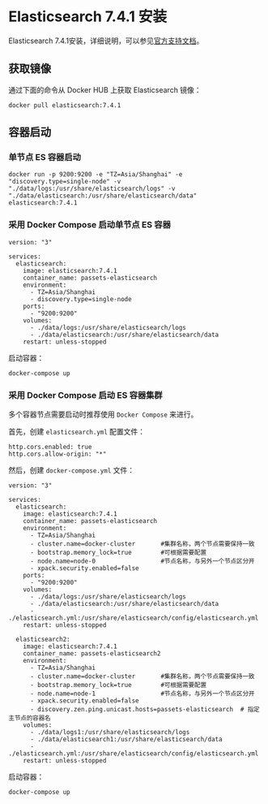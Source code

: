 # Elasticsearch 7.4.1 安装

Elasticsearch 7.4.1安装，详细说明，可以参见[官方支持文档](https://www.elastic.co/guide/en/elasticsearch/reference/7.4/docker.html)。

## 获取镜像

通过下面的命令从 Docker HUB 上获取 Elasticsearch 镜像：

```
docker pull elasticsearch:7.4.1
```

## 容器启动

### 单节点 ES 容器启动

```
docker run -p 9200:9200 -e "TZ=Asia/Shanghai" -e "discovery.type=single-node" -v "./data/logs:/usr/share/elasticsearch/logs" -v "./data/elasticsearch:/usr/share/elasticsearch/data" elasticsearch:7.4.1
```

### 采用 Docker Compose 启动单节点 ES 容器

```
version: "3"

services:
  elasticsearch:
    image: elasticsearch:7.4.1
    container_name: passets-elasticsearch
    environment:
      - TZ=Asia/Shanghai
      - discovery.type=single-node
    ports:
      - "9200:9200"
    volumes:
      - ./data/logs:/usr/share/elasticsearch/logs
      - ./data/elasticsearch:/usr/share/elasticsearch/data
    restart: unless-stopped
```

启动容器：

```
docker-compose up
```

### 采用 Docker Compose 启动 ES 容器集群

多个容器节点需要启动时推荐使用 `Docker Compose` 来进行。

首先，创建 `elasticsearch.yml` 配置文件：

```
http.cors.enabled: true
http.cors.allow-origin: "*"
```

然后，创建 `docker-compose.yml` 文件：

```
version: "3"

services:
  elasticsearch:
    image: elasticsearch:7.4.1
    container_name: passets-elasticsearch
    environment:
      - TZ=Asia/Shanghai
      - cluster.name=docker-cluster       #集群名称，两个节点需要保持一致
      - bootstrap.memory_lock=true        #可根据需要配置
      - node.name=node-0                  #节点名称，与另外一个节点区分开
      - xpack.security.enabled=false
    ports:
      - "9200:9200"
    volumes:
      - ./data/logs:/usr/share/elasticsearch/logs
      - ./data/elasticsearch:/usr/share/elasticsearch/data
      - ./elasticsearch.yml:/usr/share/elasticsearch/config/elasticsearch.yml
    restart: unless-stopped

  elasticsearch2:
    image: elasticsearch:7.4.1
    container_name: passets-elasticsearch2
    environment:
      - TZ=Asia/Shanghai
      - cluster.name=docker-cluster       #集群名称，两个节点需要保持一致
      - bootstrap.memory_lock=true        #可根据需要配置
      - node.name=node-1                  #节点名称，与另外一个节点区分开
      - xpack.security.enabled=false
      - discovery.zen.ping.unicast.hosts=passets-elasticsearch  # 指定主节点的容器名
    volumes:
      - ./data/logs1:/usr/share/elasticsearch/logs
      - ./data/elasticsearch1:/usr/share/elasticsearch/data
      - ./elasticsearch.yml:/usr/share/elasticsearch/config/elasticsearch.yml
    restart: unless-stopped
```

启动容器：

```
docker-compose up
```